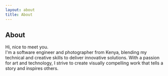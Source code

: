 ```yaml
---
layout: about
title: About
---
```


## About

<p>Hi, nice to meet you.<br/>
I'm a software engineer and photographer from Kenya, blending my technical and creative skills to deliver innovative solutions. With a passion for art and technology, I strive to create visually compelling work that tells a story and inspires others.</p>
